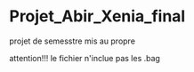 # Projet_Abir_Xenia_final
projet de semesstre mis au propre


attention!!! le fichier n'inclue pas les .bag